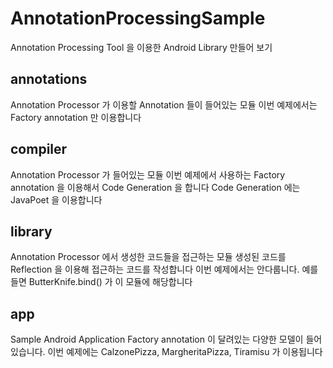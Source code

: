 # AnnotationProcessingSample
Annotation Processing Tool 을 이용한 Android Library 만들어 보기

## annotations
Annotation Processor 가 이용할 Annotation 들이 들어있는 모듈
이번 예제에서는 Factory annotation 만 이용합니다

## compiler
Annotation Processor 가 들어있는 모듈
이번 예제에서 사용하는 Factory annotation 을 이용해서 Code Generation 을 합니다
Code Generation 에는 JavaPoet 을 이용합니다

## library
Annotation Processor 에서 생성한 코드들을 접근하는 모듈
생성된 코드를 Reflection 을 이용해 접근하는 코드를 작성합니다
이번 예제에서는 안다룹니다.
예를 들면 ButterKnife.bind() 가 이 모듈에 해당합니다

## app
Sample Android Application
Factory annotation 이 달려있는 다양한 모델이 들어있습니다.
이번 예제에는 CalzonePizza, MargheritaPizza, Tiramisu 가 이용됩니다

